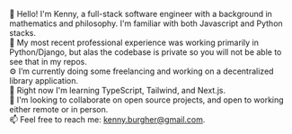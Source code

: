 <!--
**BlueMycon/BlueMycon** is a ✨ _special_ ✨ repository because its `README.md` (this file) appears on your GitHub profile.

Here are some ideas to get you started:

- 🔭 I’m currently working on ...
- 🌱 I’m currently learning ...
- 👯 I’m looking to collaborate on ...
- 🤔 I’m looking for help with ...
- 💬 Ask me about ...
- 📫 How to reach me: ...
- 😄 Pronouns: ...
- ⚡ Fun fact: ...
-->

👋 Hello! I'm Kenny, a full-stack software engineer with a background in mathematics and philosophy. I'm familiar with both Javascript and Python stacks.\
🔭 My most recent professional experience was working primarily in Python/Django, but alas the codebase is private so you will not be able to see that in my repos.\
⚙️ I’m currently doing some freelancing and working on a decentralized library application.\
🌱 Right now I'm learning TypeScript, Tailwind, and Next.js.\
🤝 I'm looking to collaborate on open source projects, and open to working either remote or in person.\
📫 Feel free to reach me: kenny.burgher@gmail.com.
